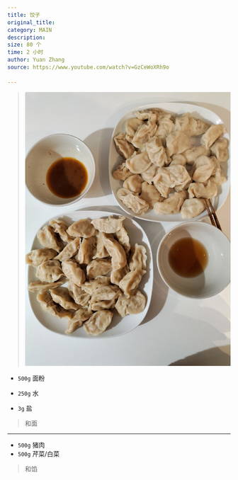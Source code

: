 ```yaml
---
title: 饺子
original_title: 
category: MAIN
description: 
size: 80 个
time: 2 小时 
author: Yuan Zhang
source: https://www.youtube.com/watch?v=GzCeWoXRh9o 

---
```


> ![](./assets/photos/jiaozi_2024.12.22.jpg)

* `500g` 面粉

* `250g` 水
* `3g` 盐 

> 和面

---

* `500g` 猪肉
* `500g` 芹菜/白菜

> 和馅

